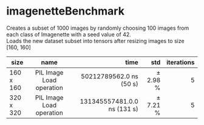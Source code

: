 # imagenetteBenchmark

Creates a subset of 1000 images by randomly choosing 100 images from each class of Imagenette with a seed value of 42.  
Loads the new dataset subset into tensors after resizing images to size [160, 160]

| size                    |name                    |  time            |  std       |  iterations  |
|-------------|:------------:|------------------:|--------------:|---------------:|
|   160 x 160       | PIL Image Load operation | 50212789562.0 ns (50 s) | ±   2.98 %    |       5  |
|   320 x 320       | PIL Image Load operation | 131345557481.0.0 ns (131 s) | ±   7.21 %    |       5  |. 

